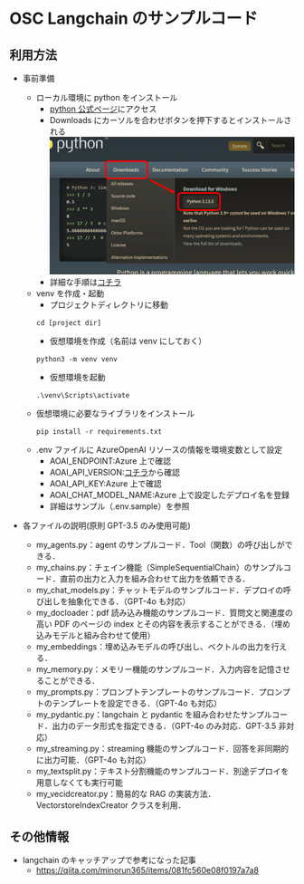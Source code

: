 # OSC Langchain のサンプルコード

## 利用方法

- 事前準備

  - ローカル環境に python をインストール
    - [python 公式ページ](https://www.python.org/)にアクセス
    - Downloads にカーソルを合わせボタンを押下するとインストールされる
      <img src="src/pythoninst.png" width="600">
    - 詳細な手順は[コチラ](https://sukkiri.jp/technologies/processors/python/python%E3%81%AE%E3%82%A4%E3%83%B3%E3%82%B9%E3%83%88%E3%83%BC%E3%83%AB%E6%96%B9%E6%B3%95windows%E7%B7%A8.html)
  - venv を作成・起動
    - プロジェクトディレクトリに移動
    ```
    cd [project dir]
    ```
    - 仮想環境を作成（名前は venv にしておく）
    ```
    python3 -m venv venv
    ```
    - 仮想環境を起動
    ```
    .\venv\Scripts\activate
    ```
  - 仮想環境に必要なライブラリをインストール
    ```
    pip install -r requirements.txt
    ```
  - .env ファイルに AzureOpenAI リソースの情報を環境変数として設定
    - AOAI_ENDPOINT:Azure 上で確認
    - AOAI_API_VERSION:[コチラ](https://learn.microsoft.com/ja-jp/azure/ai-services/openai/api-version-deprecation)から確認
    - AOAI_API_KEY:Azure 上で確認
    - AOAI_CHAT_MODEL_NAME:Azure 上で設定したデプロイ名を登録
    - 詳細はサンプル（.env.sample）を参照

- 各ファイルの説明(原則 GPT-3.5 のみ使用可能)
  - my_agents.py：agent のサンプルコード．Tool（関数）の呼び出しができる．
  - my_chains.py：チェイン機能（SimpleSequentialChain）のサンプルコード．直前の出力と入力を組み合わせて出力を依頼できる．
  - my_chat_models.py：チャットモデルのサンプルコード．デプロイの呼び出しを抽象化できる．（GPT-4o も対応）
  - my_docloader：pdf 読み込み機能のサンプルコード．質問文と関連度の高い PDF のページの index とその内容を表示することができる．（埋め込みモデルと組み合わせて使用）
  - my_embeddings：埋め込みモデルの呼び出し、ベクトルの出力を行える．
  - my_memory.py：メモリー機能のサンプルコード．入力内容を記憶させることができる．
  - my_prompts.py：プロンプトテンプレートのサンプルコード．プロンプトのテンプレートを設定できる．（GPT-4o も対応）
  - my_pydantic.py：langchain と pydantic を組み合わせたサンプルコード．出力のデータ形式を指定できる．（GPT-4o のみ対応．GPT-3.5 非対応）
  - my_streaming.py：streaming 機能のサンプルコード．回答を非同期的に出力可能．（GPT-4o も対応）
  - my_textsplit.py：テキスト分割機能のサンプルコード．別途デプロイを用意しなくても実行可能
  - my_vecidcreator.py：簡易的な RAG の実装方法．VectorstoreIndexCreator クラスを利用．

## その他情報

- langchain のキャッチアップで参考になった記事
  - https://qiita.com/minorun365/items/081fc560e08f0197a7a8
